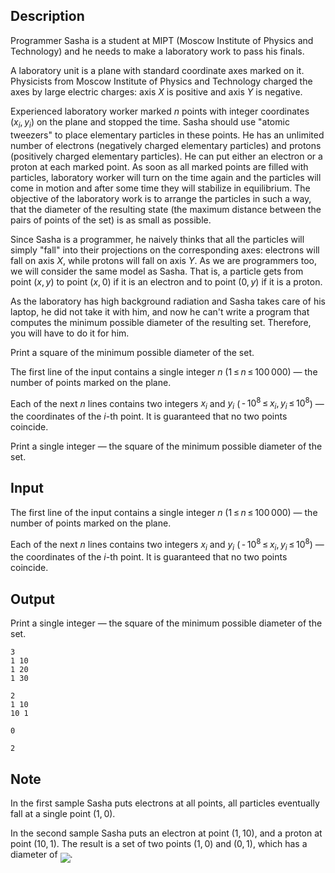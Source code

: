 ## Description

<div><p>Programmer Sasha is a student at MIPT (Moscow Institute of Physics and Technology) and he needs to make a laboratory work to pass his finals.</p><p>A laboratory unit is a plane with standard coordinate axes marked on it. Physicists from Moscow Institute of Physics and Technology charged the axes by large electric charges: axis <span class="tex-span"><i>X</i></span> is positive and axis <span class="tex-span"><i>Y</i></span> is negative.</p><p>Experienced laboratory worker marked <span class="tex-span"><i>n</i></span> points with integer coordinates <span class="tex-span">(<i>x</i><sub class="lower-index"><i>i</i></sub>, <i>y</i><sub class="lower-index"><i>i</i></sub>)</span> on the plane and stopped the time. Sasha should use "atomic tweezers" to place elementary particles in these points. He has an unlimited number of electrons (negatively charged elementary particles) and protons (positively charged elementary particles). He can put either an electron or a proton at each marked point. As soon as all marked points are filled with particles, laboratory worker will turn on the time again and the particles will come in motion and after some time they will stabilize in equilibrium. The objective of the laboratory work is to arrange the particles in such a way, that the diameter of the resulting state (the maximum distance between the pairs of points of the set) is as small as possible.</p><p>Since Sasha is a programmer, he naively thinks that all the particles will simply "fall" into their projections on the corresponding axes: electrons will fall on axis <span class="tex-span"><i>X</i></span>, while protons will fall on axis <span class="tex-span"><i>Y</i></span>. As we are programmers too, we will consider the same model as Sasha. That is, a <span class="tex-font-style-bf">particle gets from point <span class="tex-span">(<i>x</i>, <i>y</i>)</span> to point <span class="tex-span">(<i>x</i>, 0)</span> if it is an electron and to point <span class="tex-span">(0, <i>y</i>)</span> if it is a proton.</span></p><p>As the laboratory has high background radiation and Sasha takes care of his laptop, he did not take it with him, and now he can't write a program that computes the minimum possible diameter of the resulting set. Therefore, you will have to do it for him.</p><p>Print a <span class="tex-font-style-bf">square</span> of the minimum possible diameter of the set.</p></div><div class="input-specification"><p>The first line of the input contains a single integer <span class="tex-span"><i>n</i></span> (<span class="tex-span">1 ≤ <i>n</i> ≤ 100 000</span>)&nbsp;— the number of points marked on the plane.</p><p>Each of the next <span class="tex-span"><i>n</i></span> lines contains two integers <span class="tex-span"><i>x</i><sub class="lower-index"><i>i</i></sub></span> and <span class="tex-span"><i>y</i><sub class="lower-index"><i>i</i></sub></span> (<span class="tex-span"> - 10<sup class="upper-index">8</sup> ≤ <i>x</i><sub class="lower-index"><i>i</i></sub>, <i>y</i><sub class="lower-index"><i>i</i></sub> ≤ 10<sup class="upper-index">8</sup></span>)&nbsp;— the coordinates of the <span class="tex-span"><i>i</i></span>-th point. It is guaranteed that no two points coincide.</p></div><div class="output-specification"><p>Print a single integer&nbsp;— the square of the minimum possible diameter of the set.</p></div>

## Input

<p>The first line of the input contains a single integer <span class="tex-span"><i>n</i></span> (<span class="tex-span">1 ≤ <i>n</i> ≤ 100 000</span>)&nbsp;— the number of points marked on the plane.</p><p>Each of the next <span class="tex-span"><i>n</i></span> lines contains two integers <span class="tex-span"><i>x</i><sub class="lower-index"><i>i</i></sub></span> and <span class="tex-span"><i>y</i><sub class="lower-index"><i>i</i></sub></span> (<span class="tex-span"> - 10<sup class="upper-index">8</sup> ≤ <i>x</i><sub class="lower-index"><i>i</i></sub>, <i>y</i><sub class="lower-index"><i>i</i></sub> ≤ 10<sup class="upper-index">8</sup></span>)&nbsp;— the coordinates of the <span class="tex-span"><i>i</i></span>-th point. It is guaranteed that no two points coincide.</p>

## Output

<p>Print a single integer&nbsp;— the square of the minimum possible diameter of the set.</p>





```input1
3
1 10
1 20
1 30

```




```input2
2
1 10
10 1

```




```output1
0

```




```output2
2

```



## Note

<p>In the first sample Sasha puts electrons at all points, all particles eventually fall at a single point <span class="tex-span">(1, 0)</span>.</p><p>In the second sample Sasha puts an electron at point <span class="tex-span">(1, 10)</span>, and a proton at point <span class="tex-span">(10, 1)</span>. The result is a set of two points <span class="tex-span">(1, 0)</span> and <span class="tex-span">(0, 1)</span>, which has a diameter of <img align="middle" class="tex-formula" src="file://zaRtC4cS.png" style="max-width: 100.0%;max-height: 100.0%;">.</p>
